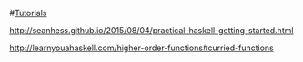 #[Tutorials](https://wiki.haskell.org/Tutorials)

http://seanhess.github.io/2015/08/04/practical-haskell-getting-started.html

http://learnyouahaskell.com/higher-order-functions#curried-functions

